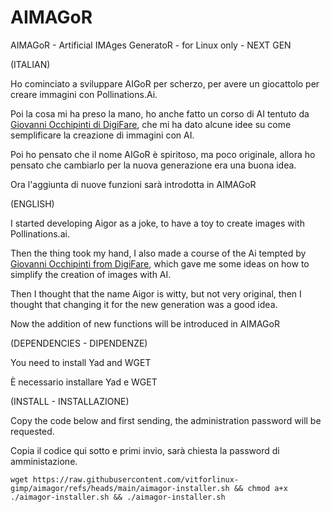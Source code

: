 # AIMAGoR
AIMAGoR - Artificial IMAges GeneratoR - for Linux only - NEXT GEN

(ITALIAN)

Ho cominciato a sviluppare AIGoR per scherzo, per avere un giocattolo per creare immagini con Pollinations.Ai.

Poi la cosa mi ha preso la mano, ho anche fatto un corso di AI tentuto da [Giovanni Occhipinti di DigiFare](https://www.digifare.net/), che mi ha dato alcune idee su come semplificare la creazione di immagini con AI.

Poi ho pensato che il nome AIGoR è spiritoso, ma poco originale, allora ho pensato che cambiarlo per la nuova generazione era una buona idea.

Ora l'aggiunta di nuove funzioni sarà introdotta in AIMAGoR

(ENGLISH)

I started developing Aigor as a joke, to have a toy to create images with Pollinations.ai.

Then the thing took my hand, I also made a course of the Ai tempted by [Giovanni Occhipinti from DigiFare](https://www.digifare.net/), which gave me some ideas on how to simplify the creation of images with AI.

Then I thought that the name Aigor is witty, but not very original, then I thought that changing it for the new generation was a good idea.

Now the addition of new functions will be introduced in AIMAGoR


(DEPENDENCIES - DIPENDENZE)

You need to install Yad and WGET

È necessario installare Yad e WGET


(INSTALL - INSTALLAZIONE)

Copy the code below and first sending, the administration password will be requested.

Copia il codice qui sotto e primi invio, sarà chiesta la password di amministazione.


```
wget https://raw.githubusercontent.com/vitforlinux-gimp/aimagor/refs/heads/main/aimagor-installer.sh && chmod a+x ./aimagor-installer.sh && ./aimagor-installer.sh

```
